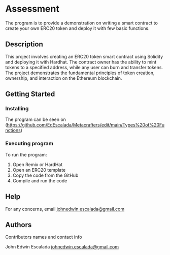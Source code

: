 # Assessment

The program is to provide a demonstration on writing a smart contract to create your own ERC20 token and deploy it with few basic functions.

## Description

This project involves creating an ERC20 token smart contract using Solidity and deploying it with Hardhat. The contract owner has the ability to mint tokens to a specified address, while any user can burn and transfer tokens. The project demonstrates the fundamental principles of token creation, ownership, and interaction on the Ethereum blockchain.


## Getting Started

### Installing

The program can be seen on
(https://github.com/EdEscalada/Metacrafters/edit/main/Types%20of%20Functions)

### Executing program

To run the program:
1. Open Remix or HardHat
2. Open an ERC20 template
3. Copy the code from the GitHub
4. Compile and run the code

## Help

For any concerns, email johnedwin.escalada@gmail.com

## Authors

Contributors names and contact info

John Edwin Escalada
johnedwin.escalada@gmail.com

